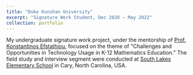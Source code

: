 ```yaml
---
title: "Duke Kunshan University"
excerpt: "Signature Work Student, Dec 2020 – May 2022"
collection: portfolio
---
```


My undergraduate signature work project, under the mentorship of [Prof. Konstantinos Efstathiou](https://www.efstathiou.gr/), focused on the theme of "Challenges and Opportunities in Technology Usage in K-12 Mathematics Education." The field study and interview segment were conducted at [South Lakes Elementary School](https://www.wcpss.net/southlakeses) in Cary, North Carolina, USA.
